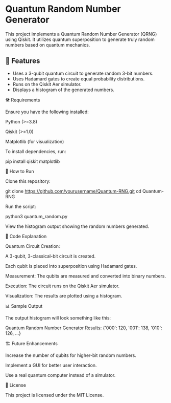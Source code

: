 # Quantum Random Number Generator

This project implements a Quantum Random Number Generator (QRNG) using Qiskit. It utilizes quantum superposition to generate truly random numbers based on quantum mechanics.

## 📌 Features

- Uses a 3-qubit quantum circuit to generate random 3-bit numbers.
- Uses Hadamard gates to create equal probability distributions.
- Runs on the Qiskit Aer simulator.
- Displays a histogram of the generated numbers.

🛠️ Requirements

Ensure you have the following installed:

Python (>=3.8)

Qiskit (>=1.0)

Matplotlib (for visualization)

To install dependencies, run:

pip install qiskit matplotlib

🚀 How to Run

Clone this repository:

git clone https://github.com/yourusername/Quantum-RNG.git
cd Quantum-RNG

Run the script:

python3 quantum_random.py

View the histogram output showing the random numbers generated.

📜 Code Explanation

Quantum Circuit Creation:

A 3-qubit, 3-classical-bit circuit is created.

Each qubit is placed into superposition using Hadamard gates.

Measurement: The qubits are measured and converted into binary numbers.

Execution: The circuit runs on the Qiskit Aer simulator.

Visualization: The results are plotted using a histogram.

📊 Sample Output

The output histogram will look something like this:

Quantum Random Number Generator Results: {'000': 120, '001': 138, '010': 126, ...}

🏗️ Future Enhancements

Increase the number of qubits for higher-bit random numbers.

Implement a GUI for better user interaction.

Use a real quantum computer instead of a simulator.

📜 License

This project is licensed under the MIT License.

